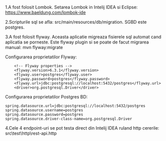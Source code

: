 1.A fost folosit Lombok. Setarea Lombok in Intelij IDEA si Eclipse: https://www.baeldung.com/lombok-ide

2.Scripturile sql se afla: src/main/resources/db/migration. SGBD este postgres.

3.A fost folosit flyway. Aceasta aplicatie migreaza fisierele sql automat cand aplicatia se porneste. Este flyway plugin si se poate de facut migrarea manual: mvn flyway:migrate

Configurarea proprietatilor Flyway:

        <!-- Flyway properties -->
        <flyway.version>6.3.1</flyway.version>
        <flyway.user>postgres</flyway.user>
        <flyway.password>postgres</flyway.password>
        <flyway.url>jdbc:postgresql://localhost:5432/postgres</flyway.url>
        <driver>org.postgresql.Driver</driver>
        
Configurarea proprietatilor Postgres BD: 

    spring.datasource.url=jdbc:postgresql://localhost:5432/postgres
    spring.datasource.username=postgres
    spring.datasource.password=postgres
    spring.datasource.driver-class-name=org.postgresql.Driver


4.Cele 4 endpoint-uri se pot testa direct din Intelij IDEA ruland http cererile: src\test\http\rest-api.http 